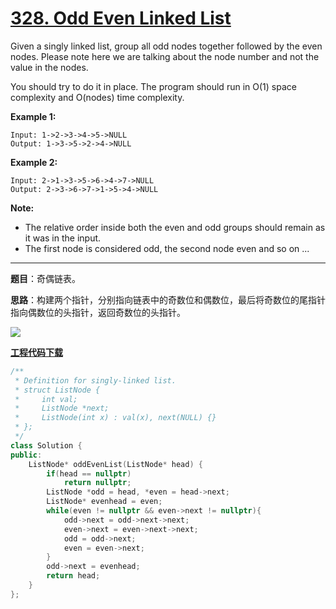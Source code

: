 # [328. Odd Even Linked List](https://leetcode.com/problems/odd-even-linked-list/)

Given a singly linked list, group all odd nodes together followed by the even nodes. Please note here we are talking about the node number and not the value in the nodes.

You should try to do it in place. The program should run in O(1) space complexity and O(nodes) time complexity.

**Example 1:**

```
Input: 1->2->3->4->5->NULL
Output: 1->3->5->2->4->NULL
```

**Example 2:**

```
Input: 2->1->3->5->6->4->7->NULL
Output: 2->3->6->7->1->5->4->NULL
```

**Note:**

- The relative order inside both the even and odd groups should remain as it was in the input.
- The first node is considered odd, the second node even and so on ...

-----

**题目**：奇偶链表。

**思路**：构建两个指针，分别指向链表中的奇数位和偶数位，最后将奇数位的尾指针指向偶数位的头指针，返回奇数位的头指针。

![](https://leetcode.com/problems/odd-even-linked-list/Figures/328_Odd_Even.svg)

[**工程代码下载**](https://github.com/shenkh/leetcode)

```cpp
/**
 * Definition for singly-linked list.
 * struct ListNode {
 *     int val;
 *     ListNode *next;
 *     ListNode(int x) : val(x), next(NULL) {}
 * };
 */
class Solution {
public:
    ListNode* oddEvenList(ListNode* head) {
        if(head == nullptr)
            return nullptr;
        ListNode *odd = head, *even = head->next;
        ListNode* evenhead = even;
        while(even != nullptr && even->next != nullptr){
            odd->next = odd->next->next;
            even->next = even->next->next;
            odd = odd->next;
            even = even->next;
        }
        odd->next = evenhead;
        return head;
    }
};
```
